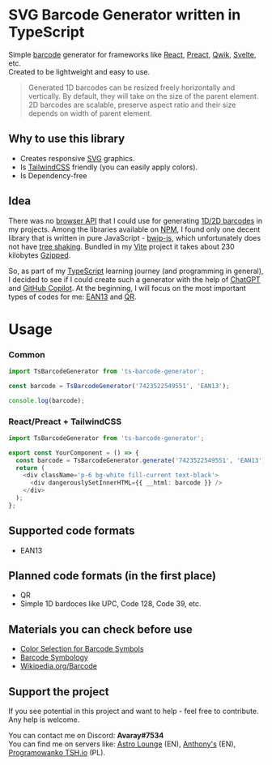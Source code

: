 # SVG Barcode Generator written in TypeScript

Simple [barcode](https://en.wikipedia.org/wiki/Barcode) generator for frameworks like [React](https://react.dev/), [Preact](https://preactjs.com/), [Qwik](https://qwik.builder.io/), [Svelte](https://svelte.dev/), etc.  
Created to be lightweight and easy to use.

> Generated 1D barcodes can be resized freely horizontally and vertically. By default, they will take on the size of the parent element.
> 2D barcodes are scalable, preserve aspect ratio and their size depends on width of parent element.

## Why to use this library

- Creates responsive [SVG](https://en.wikipedia.org/wiki/SVG) graphics.
- Is [TailwindCSS](https://tailwindcss.com/) friendly (you can easily apply colors).
- Is Dependency-free

## Idea

There was no [browser API](https://caniuse.com/) that I could use for generating [1D/2D barcodes](https://en.wikipedia.org/wiki/Barcode#Types_of_barcodes) in my projects. Among the libraries available on [NPM](https://www.npmjs.com/), I found only one decent library that is written in pure JavaScript - [bwip-js](https://github.com/metafloor/bwip-js), which unfortunately does not have [tree shaking](https://developer.mozilla.org/en-US/docs/Glossary/Tree_shaking). Bundled in my [Vite](https://vitejs.dev/) project it takes about 230 kilobytes [Gzipped](https://en.wikipedia.org/wiki/Gzip).

So, as part of my [TypeScript](https://www.typescriptlang.org/) learning journey (and programming in general), I decided to see if I could create such a generator with the help of [ChatGPT](https://chat.openai.com) and [GitHub Copilot](https://github.com/features/copilot). At the beginning, I will focus on the most important types of codes for me: [EAN13](https://en.wikipedia.org/wiki/International_Article_Number) and [QR](https://en.wikipedia.org/wiki/QR_code).

# Usage

### Common

```ts
import TsBarcodeGenerator from 'ts-barcode-generator';

const barcode = TsBarcodeGenerator('7423522549551', 'EAN13');

console.log(barcode);
```

### React/Preact + TailwindCSS

```ts
import TsBarcodeGenerator from 'ts-barcode-generator';

export const YourComponent = () => {
  const barcode = TsBarcodeGenerator.generate('7423522549551', 'EAN13');
  return (
    <div className='p-6 bg-white fill-current text-black'>
      <div dangerouslySetInnerHTML={{ __html: barcode }} />
    </div>
  );
};
```

## Supported code formats

- EAN13

## Planned code formats (in the first place)

- QR
- Simple 1D bardoces like UPC, Code 128, Code 39, etc.

## Materials you can check before use

- [Color Selection for Barcode Symbols](https://www.barcode.graphics/upc-color-guide)
- [Barcode Symbology](https://www.scandit.com/products/barcode-scanning/symbologies)
- [Wikipedia.org/Barcode](https://en.wikipedia.org/wiki/Barcode)

## Support the project

If you see potential in this project and want to help - feel free to contribute. Any help is welcome.

You can contact me on Discord: **Avaray#7534**  
You can find me on servers like: [Astro Lounge](https://discord.gg/astrodotbuild) (EN), [Anthony's](https://discord.gg/RPmzgZMT) (EN), [Programowanko TSH.io](https://discord.gg/BWh98tnZ6Y) (PL).
